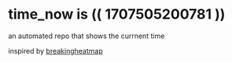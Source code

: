 # time_now is (( 1707505200781 ))

an automated repo that shows the currnent time

inspired by [breakingheatmap](https://github.com/breakingheatmap/breakingheatmap)